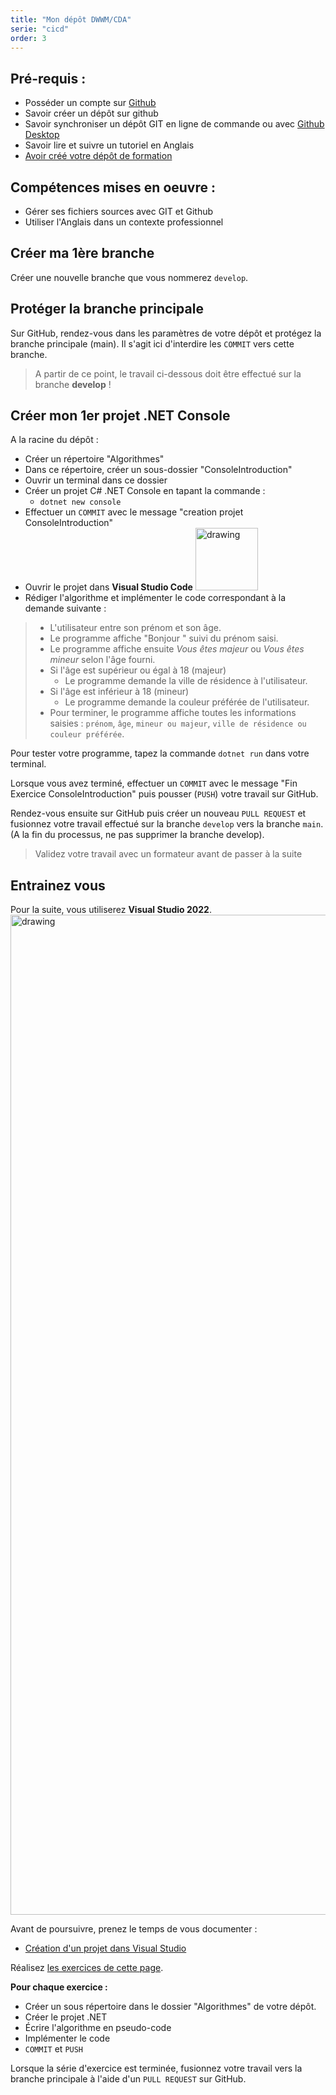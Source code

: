 ```yaml
---
title: "Mon dépôt DWWM/CDA"
serie: "cicd"
order: 3
---
```


## Pré-requis : 
- Posséder un compte sur [Github](https://github.com)
- Savoir créer un dépôt sur github
- Savoir synchroniser un dépôt GIT en ligne de commande ou avec [Github Desktop](https://desktop.github.com)
- Savoir lire et suivre un tutoriel en Anglais
- [Avoir créé votre dépôt de formation](../01-training-repository/)

## Compétences mises en oeuvre : 
- Gérer ses fichiers sources avec GIT et Github
- Utiliser l'Anglais dans un contexte professionnel

## Créer ma 1ère branche

Créer une nouvelle branche que vous nommerez `develop`.

## Protéger la branche principale 

Sur GitHub, rendez-vous dans les paramètres de votre dépôt et protégez la branche principale (main). Il s'agit ici d'interdire les `COMMIT` vers cette branche.

> A partir de ce point, le travail ci-dessous doit être effectué sur la branche **develop** !


## Créer mon 1er projet .NET Console

A la racine du dépôt :

- Créer un répertoire "Algorithmes"
- Dans ce répertoire, créer un sous-dossier "ConsoleIntroduction"
- Ouvrir un terminal dans ce dossier
- Créer un projet C# .NET Console en tapant la commande :
    - `dotnet new console`
- Effectuer un `COMMIT` avec le message "creation projet ConsoleIntroduction"
- Ouvrir le projet dans **Visual Studio Code** <img src="/assets/img/vscode.svg" alt="drawing" style="width:100px;"/>
- Rédiger l'algorithme et implémenter le code correspondant à la demande suivante :

>
>    - L'utilisateur entre son prénom et son âge.
>    - Le programme affiche "Bonjour " suivi du prénom saisi.
>    - Le programme affiche ensuite *Vous êtes majeur* ou *Vous êtes mineur* selon l'âge fourni.
>    - Si l'âge est supérieur ou égal à 18 (majeur)
>        - Le programme demande la ville de résidence à l'utilisateur.
>    - Si l'âge est inférieur à 18 (mineur)
>        - Le programme demande la couleur préférée de l'utilisateur.
>    - Pour terminer, le programme affiche toutes les informations saisies : `prénom`, `âge`, `mineur ou majeur`, `ville de résidence ou couleur préférée`.
>

Pour tester votre programme, tapez la commande `dotnet run` dans votre terminal.

Lorsque vous avez terminé, effectuer un `COMMIT` avec le message "Fin Exercice ConsoleIntroduction" puis pousser (`PUSH`) votre travail sur GitHub.

Rendez-vous ensuite sur GitHub puis créer un nouveau `PULL REQUEST` et fusionnez votre travail effectué sur la branche `develop` vers la branche `main`. (A la fin du processus, ne pas supprimer la branche develop).

> Validez votre travail avec un formateur avant de passer à la suite 

## Entrainez vous

Pour la suite, vous utiliserez **Visual Studio 2022**. <img src="/assets/img/visualstudio2022.svg" alt="drawing" style="width:1600px;"/>

Avant de poursuivre, prenez le temps de vous documenter : 

- [Création d'un projet dans Visual Studio](https://learn.microsoft.com/fr-fr/visualstudio/ide/create-new-project?view=vs-2022) 

Réalisez [les exercices de cette page](/tp/algorithmes/exercices2/).

**Pour chaque exercice :**

- Créer un sous répertoire dans le dossier "Algorithmes" de votre dépôt.
- Créer le projet .NET
- Écrire l'algorithme en pseudo-code
- Implémenter le code
- `COMMIT` et `PUSH`

Lorsque la série d'exercice est terminée, fusionnez votre travail vers la branche principale à l'aide d'un `PULL REQUEST` sur GitHub.

